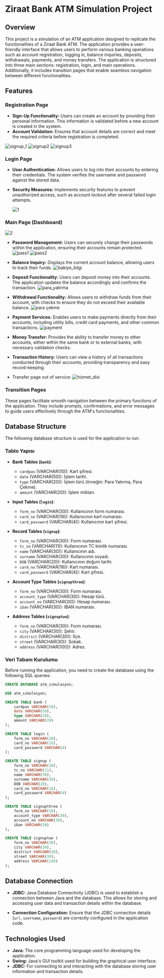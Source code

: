 # Ziraat Bank ATM Simulation Project

## Overview

This project is a simulation of an ATM application designed to replicate the functionalities of a Ziraat Bank ATM. The application provides a user-friendly interface that allows users to perform various banking operations such as account registration, logging in, balance inquiries, deposits, withdrawals, payments, and money transfers. The application is structured into three main sections: registration, login, and main operations. Additionally, it includes transition pages that enable seamless navigation between different functionalities.

## Features

### Registration Page

- **Sign-Up Functionality:** Users can create an account by providing their personal information. This information is validated before a new account is created in the system.
- **Account Validation:** Ensures that account details are correct and meet the required criteria before registration is completed.

![signup_1](https://github.com/user-attachments/assets/d96f33ba-2bac-4da8-99cf-808bd398179d)
![signup2](https://github.com/user-attachments/assets/6276c646-5615-4799-8de0-a82a17e17243)
![signup3](https://github.com/user-attachments/assets/cb0ab856-b792-4e05-b0c4-6961c6b2e0ca)


### Login Page

- **User Authentication:** Allows users to log into their accounts by entering their credentials. The system verifies the username and password against the stored data.
- **Security Measures:** Implements security features to prevent unauthorized access, such as account lockout after several failed login attempts.


  ![1](https://github.com/user-attachments/assets/4477884e-c513-439b-9e99-342864614f63)

### Main Page (Dashboard)
![2](https://github.com/user-attachments/assets/49240027-cf21-4575-b397-aa05621ae3f5)

- **Password Management:** Users can securely change their passwords within the application, ensuring their accounts remain protected.
  ![pass1](https://github.com/user-attachments/assets/fc9e9d0b-d1f2-48d5-86fa-b704af8161f4)
  ![pass2](https://github.com/user-attachments/assets/b4fac31c-3205-4cc8-8714-35ffbf5c26c0)
- **Balance Inquiry:** Displays the current account balance, allowing users to track their funds.
  ![bakiye_bilgi](https://github.com/user-attachments/assets/aec0ebfe-4430-4d1d-89df-730fa344eee7)

- **Deposit Functionality:** Users can deposit money into their accounts. The application updates the balance accordingly and confirms the transaction.
  ![para_yatirma](https://github.com/user-attachments/assets/d3abec40-e105-434a-9cb6-19218991ad91)

- **Withdrawal Functionality:** Allows users to withdraw funds from their account, with checks to ensure they do not exceed their available balance.
  ![para çekme](https://github.com/user-attachments/assets/0e5be14b-3b69-4953-af8e-0d259c8ee18e)

- **Payment Services:** Enables users to make payments directly from their accounts, including utility bills, credit card payments, and other common transactions.
  ![payment](https://github.com/user-attachments/assets/9816b1e9-7b43-4ced-b56b-b1d0355bb014)
- **Money Transfer:** Provides the ability to transfer money to other accounts, either within the same bank or to external banks, with necessary validation checks.

- **Transaction History:** Users can view a history of all transactions conducted through their accounts, providing transparency and easy record-keeping.
- Transfer page out of service:
  ![hizmet_disi](https://github.com/user-attachments/assets/54a81945-6a94-4006-82a0-16f2cfa7bd83)

### Transition Pages

These pages facilitate smooth navigation between the primary functions of the application. They include prompts, confirmations, and error messages to guide users effectively through the ATM's functionalities.

## Database Structure

The following database structure is used for the application to run:

### Tablo Yapısı

- **Bank Tables (`bank`)**:
    - `cardpas` (VARCHAR(10)): Kart şifresi.
    - `date` (VARCHAR(50)): İşlem tarihi.
    - `type` (VARCHAR(20)): İşlem türü (örneğin: Para Yatırma, Para Çekme).
    - `amount` (VARCHAR(20)): İşlem miktarı.

- **Input Tables (`login`)**:
    - `form_no` (VARCHAR(30)): Kullanıcının form numarası.
    - `card_no` (VARCHAR(16)): Kullanıcının kart numarası.
    - `card_password` (VARCHAR(4)): Kullanıcının kart şifresi.

- **Record Tables (`signup`)**:
    - `form_no` (VARCHAR(30)): Form numarası.
    - `tc_no` (VARCHAR(11)): Kullanıcının TC kimlik numarası.
    - `name` (VARCHAR(30)): Kullanıcının adı.
    - `surname` (VARCHAR(30)): Kullanıcının soyadı.
    - `DOB` (VARCHAR(20)): Kullanıcının doğum tarihi.
    - `card_no` (VARCHAR(16)): Kart numarası.
    - `card_password` (VARCHAR(4)): Kart şifresi.

- **Account Type Tables (`signupthree`)**:
    - `form_no` (VARCHAR(30)): Form numarası.
    - `account_type` (VARCHAR(30)): Hesap türü.
    - `account_no` (VARCHAR(30)): Hesap numarası.
    - `iban` (VARCHAR(30)): IBAN numarası.

- **Address Tables (`signuptwo`)**:
    - `form_no` (VARCHAR(30)): Form numarası.
    - `city` (VARCHAR(30)): Şehir.
    - `district` (VARCHAR(30)): İlçe.
    - `street` (VARCHAR(30)): Sokak.
    - `address` (VARCHAR(100)): Adres.

### Veri Tabanı Kurulumu

Before running the application, you need to create the database using the following SQL queries:

```sql
CREATE DATABASE atm_simulasyon;

USE atm_simulasyon;

CREATE TABLE bank (
    cardpas VARCHAR(10),
    date VARCHAR(50),
    type VARCHAR(20),
    amount VARCHAR(20)
);

CREATE TABLE login (
    form_no VARCHAR(30),
    card_no VARCHAR(16),
    card_password VARCHAR(4)
);

CREATE TABLE signup (
    form_no VARCHAR(30),
    tc_no VARCHAR(11),
    name VARCHAR(30),
    surname VARCHAR(30),
    DOB VARCHAR(20),
    card_no VARCHAR(16),
    card_password VARCHAR(4)
);

CREATE TABLE signupthree (
    form_no VARCHAR(30),
    account_type VARCHAR(30),
    account_no VARCHAR(30),
    iban VARCHAR(30)
);

CREATE TABLE signuptwo (
    form_no VARCHAR(30),
    city VARCHAR(30),
    district VARCHAR(30),
    street VARCHAR(30),
    address VARCHAR(100)
);
```

## Database Connection

- **JDBC:** Java Database Connectivity (JDBC) is used to establish a connection between Java and the database. This allows for storing and accessing user data and transaction details within the database.

- **Connection Configuration:** Ensure that the JDBC connection details (`url`, `username`, `password`) are correctly configured in the application code.

## Technologies Used

- **Java:** The core programming language used for developing the application.
- **Swing:** Java's GUI toolkit used for building the graphical user interface.
- **JDBC:** For connecting to and interacting with the database storing user information and transaction details.
